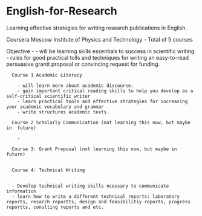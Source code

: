 # English-for-Research
Learning effective strategies for writing research publications in English. 

Coursera Moscow Institute of Physics and Technology - Total of 5 courses


Objective - 
      - will be learning skills essentials to success in scientific writing. 
      - rules for good practical tolls and techniques for writing an easy-to-read persuasive grantt proposal or convincing request for funding.
      
      
      Course 1 Academic Literacy
        
        - will learn more about academic discourse. 
        - gain important critical reading skills to help you develop as a self-critical scientific writer
        - learn practical tools and effective strategies for increasing your academic vocabulary and grammar
        - write structures academic texts. 
      
      Course 2 Scholarly Communication (not learning this now, but maybe in  future)
      
        - 
      
      Course 3: Grant Proposal (not learning this now, but maybe in future)
      
      
      Course 4: Technical Writing 
      
      
      - Develop technical writing skills ncessary to communicate information
      - learn how to write a different technical reports: laboratory reports, resarch reportts, design and feasibilitiy reports, progress reportts, conulting reports and etc.
      
      

